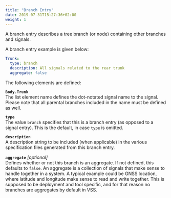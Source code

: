 ```yaml
---
title: "Branch Entry"
date: 2019-07-31T15:27:36+02:00
weight: 1
---
```


A branch entry describes a tree branch (or node) containing other branches and
signals.

A branch entry example is given below:

```YAML
Trunk:
  type: branch
  description: All signals related to the rear trunk
  aggregate: false
```

The following elements are defined:

**`Body.Trunk`**  
The list element name defines the dot-notated signal name to the signal.
Please note that all parental branches included in the name must be defined as
well.

**```type```**  
The value ```branch``` specifies that this is a branch entry (as
opposed to a signal entry). This is the default, in case ```type``` is omitted.

**```description```**  
A description string to be included (when applicable) in the various
specification files generated from this branch entry.

**```aggregate```** *[optional]*  
Defines whether or not this branch is an aggregate.
If not defined, this defaults to ```false```.
An aggregate is a collection of signals that make sense to handle together in a system.
A typical example could be GNSS location, where latitude and longitude make sense to read
and write together. This is supposed to be deployment and tool specific,
and for that reason no branches are aggregates by default in VSS.